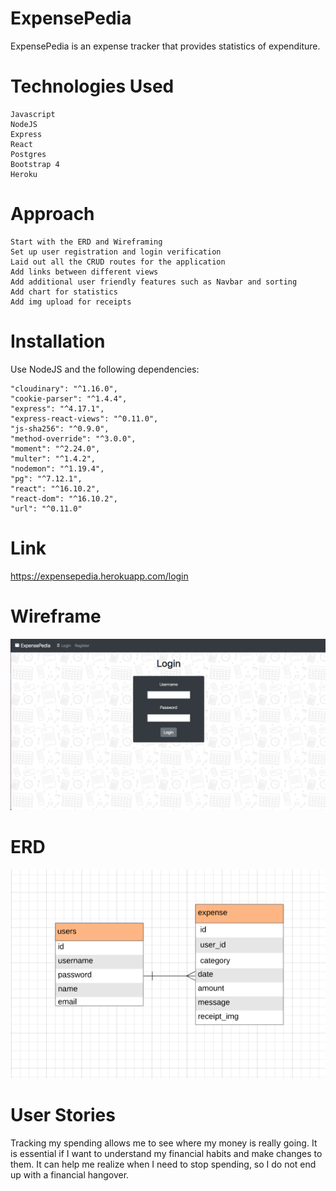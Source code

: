# ExpensePedia
ExpensePedia is an expense tracker that provides statistics of expenditure.

# Technologies Used
  ```
  Javascript
  NodeJS
  Express
  React
  Postgres
  Bootstrap 4
  Heroku
  ```

# Approach
  ```
  Start with the ERD and Wireframing
  Set up user registration and login verification
  Laid out all the CRUD routes for the application 
  Add links between different views
  Add additional user friendly features such as Navbar and sorting
  Add chart for statistics
  Add img upload for receipts
  ```

# Installation
Use NodeJS and the following dependencies:
  ```
  "cloudinary": "^1.16.0",
  "cookie-parser": "^1.4.4",
  "express": "^4.17.1",
  "express-react-views": "^0.11.0",
  "js-sha256": "^0.9.0",
  "method-override": "^3.0.0",
  "moment": "^2.24.0",
  "multer": "^1.4.2",
  "nodemon": "^1.19.4",
  "pg": "^7.12.1",
  "react": "^16.10.2",
  "react-dom": "^16.10.2",
  "url": "^0.11.0"
  ```
# Link
https://expensepedia.herokuapp.com/login
  
# Wireframe
![Wireframe](https://raw.githubusercontent.com/Garricktgh/ExpensePedia/master/documents/Wireframe.png)

# ERD
![ERD](https://raw.githubusercontent.com/Garricktgh/ExpensePedia/master/documents/ERD.png)

# User Stories
Tracking my spending allows me to see where my money is really going. It is essential if I want to understand my financial habits and make changes to them. It can help me realize when I need to stop spending, so I do not end up with a financial hangover.


